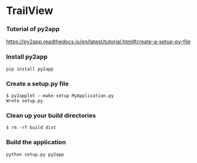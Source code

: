 # TrailView

### Tutorial of py2app
https://py2app.readthedocs.io/en/latest/tutorial.html#create-a-setup-py-file

### Install py2app
```
pip install py2app
```

### Create a setup.py file
```
$ py2applet --make-setup MyApplication.py
Wrote setup.py
```

### Clean up your build directories
```
$ rm -rf build dist
```

### Build the application
```
python setup.py py2app
```